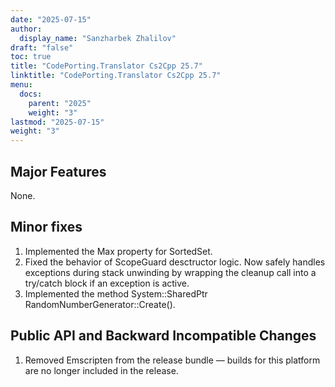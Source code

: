 ```yaml
---
date: "2025-07-15"
author:
  display_name: "Sanzharbek Zhalilov"
draft: "false"
toc: true
title: "CodePorting.Translator Cs2Cpp 25.7"
linktitle: "CodePorting.Translator Cs2Cpp 25.7"
menu:
  docs:
    parent: "2025"
    weight: "3"
lastmod: "2025-07-15"
weight: "3"
---
```


## Major Features ##

None.

## Minor fixes ##

1. Implemented the Max property for SortedSet.
1. Fixed the behavior of ScopeGuard desctructor logic. Now safely handles exceptions during stack unwinding by wrapping the cleanup call into a try/catch block if an exception is active.
1. Implemented the method System::SharedPtr<RandomNumberGenerator> RandomNumberGenerator::Create().

## Public API and Backward Incompatible Changes ##

1. Removed Emscripten from the release bundle — builds for this platform are no longer included in the release.
 